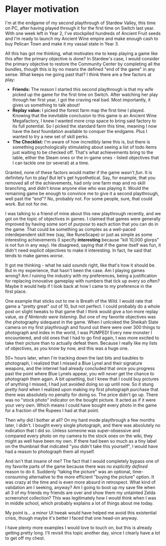 # Player motivation #

I'm at the endgame of my second playthrough of Stardew Valley, this time on PC, after having played through it for the first time on Switch last year. With one week left in Year 2, I've stockpiled hundreds of Ancient Fruit seeds and I'm ready to launch my Ancient Wine empire and make enough cash to buy Pelican Town and make it my vassal state in Year 3.

All this has got me thinking, what motivates me to keep playing a game like this after the primary objective is done? In Stardew's case, I would consider the primary objective to restore the Community Center by completing all the bundles, though this is by no means the defined "end of the game" in any sense. What keeps me going past that? I think there are a few factors at play:

* **Friends:** The reason I started this second playthrough is that my wife picked up the game for the first time on Switch. After watching her play through her first year, I got the craving real bad. Most importantly, it gives us something to talk about!
* **Replay value:** I picked the forest farm map the first time I played. Knowing that the inevitable conclusion to this game is an Ancient Wine Megafactory, I knew I wanted more crop space to bring said factory to its full potential. So I picked the standard farm this time, meaning I now have the _best_ foundation available to conquer the endgame. Plus I wanted to try a new set of skill perks.
* **The Checklist:** I'm aware of how incredibly lame this is, but there is something psychologically stimulating about seeing a list of todo items just waiting to be checked off. That's what achievements bring to the table, either the Steam ones or the in-game ones - listed objectives that I can tackle one (or several) at a time.

Granted, none of these factors would matter if the game wasn't _fun_. It is definitely fun to play! But let's get hypothetical. Say, for example, that you removed all of the achievements, had only one farm map and no skill branching, and didn't know anyone else who was playing it. Would the remaining game be enough to convince me to give it a second playthrough, well past the "end"? No, probably not. For some people, sure, that could work. But not for me.

I was talking to a friend of mine about this new playthrough recently, and we got on the topic of objectives in games. I claimed that games were generally improved by having some sort of _purpose_ to each action that you can do in the game. That could be something as complex as a well-paced interdependent skill tree (say, like RuneScape) or just as simple as some interesting achievements (I specify **interesting** because "kill 10,000 glorps" is not fun in any way). He disagreed, saying that if the game itself was fun, it didn't need explicit objectives to make it interesting. In fact, he said that tends to make games _worse_.

It got me thinking - what he said _sounds_ right, like that's how it should be. But in my experience, that hasn't been the case. Am I playing games wrong? Am _I_ ruining the industry with my preferences, being a justification for replacing innovative gameplay with numbers that tick up every so often? Maybe it would help if I look back at how I came to my preference in the first place.

One example that sticks out to me is Breath of the Wild. I would rate that game a "pretty great" out of 10, but not perfect. I could probably do a whole post on slight tweaks to that game that I think would give a ton more replay value, _as if Nintendo were listening_. But one of my favorite objectives was the photography sidequest in the game. When I unlcoked the Sheikah Slate camera on my first playthrough and found out there were over 300 things to photograph and index in the world, I was PUMPED! Every new monster I encountered, and old ones that I had to go find again, I was more excited to take their picture than to actually defeat them. Because I really like my lists of objectives, as you know by now, and this was a huge one.

50+ hours later, when I'm tracking down the last bits and baubles to photograph, I realized that I missed a Blue Lynel and their signature weapons, and the internet had already concluded that once you progress past the point where Blue Lynels appear, you will _never_ get the chance to photograph them again. A bit upsetting, but I knew that I could buy pictures of anything I missed, I had just avoided doing so up until now. So it stung _pretty hard_ when I realized upon making my first photograph purchase that there was absolutely no penalty for doing so. The price didn't go up. There was no "stock photo" indicator on the bought picture. It acted as if it were your very own. Which means I could have bought every photo in the game for a fraction of the Rupees I had at that point.

Then why did I bother at all? On my hard mode playthrough a few months later, I didn't. I bought every single photograph, and there was absolutely no indication that I did so. Unless someone was super-obsessive and compared every photo on my camera to the stock ones on the wiki, they might as well have been my own. If there had been so much as a tiny label on the thumbnail that indicated "you didn't take this yourself", I would have had a reason to photograph them all myself.

And isn't that insane of me? The fact that I would completely bypass one of my favorite parts of the game because there was no _explicitly defined_ reason to do it. Suddenly "taking the picture" was an optional, time-consuming alternative to the more efficient "buying the picture" option. It was crazy at the time and is even more absurd in retrospect. What kind of validation am I seeking, anyway? Am I going to boot up my save file when all 3 of my friends my friends are over and show them my untainted Zelda screenshot collection? This was legitimately how I would think when I was in middle school, which probably explains a lot of things about me today.

My point is... a minor UI tweak would have helped me avoid this existential crisis, though maybe it's better I faced that one head-on anyway.

I have plenty more examples I would love to touch on, but this is already getting pretty long. I'll revisit this topic another day, since I clearly have a lot to get off my chest.